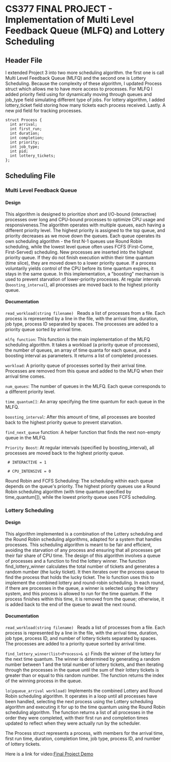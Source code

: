 # CS377 FINAL PROJECT - Implementation of Multi Level Feedback Queue (MLFQ) and Lottery Scheduling 

## Header File
I extended Project 3 into two more scheduling algorithm. the first one is call Multi Level Feedback Queue (MLFQ) and the second one is Lottery Scheduling. Because the complexity of these algorithm, I updated Process struct which allows me to have more access to processes. For MLFQ I added priority field using for dynamically moving through queues and job_type field simulating different type of jobs. For lottery algorithm, I added lottery_ticket field storing how many tickets each process received. Lastly. A new pid field for tracking processes.
``` 
struct Process {
  int arrival;
  int first_run;
  int duration;
  int completion;
  int priority;
  int job_type;
  int pid;
  int lottery_tickets;
};
```
## Scheduling File
### Multi Level Feedback Queue

#### Design 
This algorithm is designed to prioritize short and I/O-bound (interactive) processes over long and CPU-bound processes to optimize CPU usage and responsiveness.The algorithm operates with multiple queues, each having a different priority level. The highest priority is assigned to the top queue, and priority decreases as we move down the queues. Each queue operates its own scheduling algorithm - the first N-1 queues use Round Robin scheduling, while the lowest level queue often uses FCFS (First-Come, First-Served) scheduling. New processes are inserted into the highest priority queue. If they do not finish execution within their time quantum (time slice), they are moved down to a lower priority queue. If a process voluntarily yields control of the CPU before its time quantum expires, it stays in the same queue. In this implementation, a "boosting" mechanism is used to prevent starvation of lower-priority processes. At regular intervals (```boosting_interval```), all processes are moved back to the highest priority queue.

#### Documentation 
``` read_workload(string filename)  ``` Reads a list of processes from a file. Each process is represented by a line in the file, with the arrival time, duration, job type, process ID separated by spaces. The processes are added to a priority queue sorted by arrival time.

```mlfq function```: This function is the main implementation of the MLFQ scheduling algorithm. It takes a workload (a priority queue of processes), the number of queues, an array of time quanta for each queue, and a boosting interval as parameters. It returns a list of completed processes.

```workload```: A priority queue of processes sorted by their arrival time. Processes are removed from this queue and added to the MLFQ when their arrival time comes.

```num_queues```: The number of queues in the MLFQ. Each queue corresponds to a different priority level.

```time_quantum[]```: An array specifying the time quantum for each queue in the MLFQ.

```boosting_interval```: After this amount of time, all processes are boosted back to the highest priority queue to prevent starvation.

```find_next_queue``` function: A helper function that finds the next non-empty queue in the MLFQ.

```Priority Boost```: At regular intervals (specified by boosting_interval), all processes are moved back to the highest priority queue.

``` # INTERACTIVE = 1``` 

``` # CPU_INTENSIVE = 0``` 

Round Robin and FCFS Scheduling: The scheduling within each queue depends on the queue's priority. The highest priority queues use a Round Robin scheduling algorithm (with time quantum specified by time_quantum[]), while the lowest priority queue uses FCFS scheduling.
### Lottery Scheduling
#### Design
This algorithm implemented is a combination of the Lottery scheduling and the Round Robin scheduling algorithms, adapted for a system that handles processes. This scheduling algorithm is meant to be fair and efficient, avoiding the starvation of any process and ensuring that all processes get their fair share of CPU time. The design of this algorithm involves a queue of processes and a function to find the lottery winner. The function find_lottery_winner calculates the total number of tickets and generates a random number (the lucky ticket). It then iterates over the process queue to find the process that holds the lucky ticket. The lo function uses this to implement the combined lottery and round-robin scheduling. In each round, if there are processes in the queue, a winner is selected using the lottery system, and this process is allowed to run for the time quantum. If the process finishes within this time, it is removed from the queue; otherwise, it is added back to the end of the queue to await the next round.

#### Documentation
``` read_workload(string filename)  ``` Reads a list of processes from a file. Each process is represented by a line in the file, with the arrival time, duration, job type, process ID, and number of lottery tickets separated by spaces. The processes are added to a priority queue sorted by arrival time.

``` find_lottery_winner(list<Process>& q) ``` Finds the winner of the lottery for the next time quantum. The winner is determined by generating a random number between 1 and the total number of lottery tickets, and then iterating through the processes in the queue until the sum of their lottery tickets is greater than or equal to this random number. The function returns the index of the winning process in the queue.

``` lo(pqueue_arrival workload) ``` Implements the combined Lottery and Round Robin scheduling algorithm. It operates in a loop until all processes have been handled, selecting the next process using the Lottery scheduling algorithm and executing it for up to the time quantum using the Round Robin scheduling algorithm. The function returns a list of all processes in the order they were completed, with their first run and completion times updated to reflect when they were actually run by the scheduler.

The Process struct represents a process, with members for the arrival time, first run time, duration, completion time, job type, process ID, and number of lottery tickets.



Here is a link for video:[Final Project Demo](https://youtu.be/ScYPWLs0SwY)
